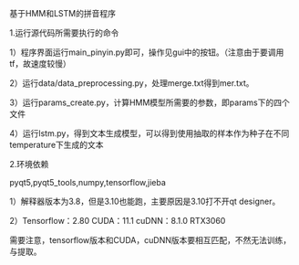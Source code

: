 基于HMM和LSTM的拼音程序

1.运行源代码所需要执行的命令

1）程序界面运行main_pinyin.py即可，操作见gui中的按钮。（注意由于要调用tf，故速度较慢）

2）运行data/data_preprocessing.py，处理merge.txt得到mer.txt。

3）运行params_create.py，计算HMM模型所需要的参数，即params下的四个文件

4）运行lstm.py，得到文本生成模型，可以得到使用抽取的样本作为种子在不同temperature下生成的文本


2.环境依赖

pyqt5,pyqt5_tools,numpy,tensorflow,jieba

1）解释器版本为3.8，但是3.10也能跑，主要原因是3.10打不开qt designer。

2）Tensorflow：2.80 CUDA：11.1 cuDNN：8.1.0 RTX3060

需要注意，tensorflow版本和CUDA，cuDNN版本要相互匹配，不然无法训练，与提取。
